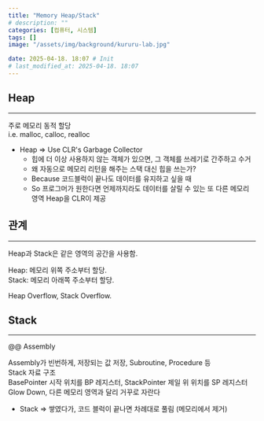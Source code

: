 ```yaml
---
title: "Memory Heap/Stack"
# description: ""
categories: [컴퓨터, 시스템]
tags: []
image: "/assets/img/background/kururu-lab.jpg"

date: 2025-04-18. 18:07 # Init
# last_modified_at: 2025-04-18. 18:07
---
```


## Heap

---

주로 메모리 동적 할당  
i.e. malloc, calloc, realloc  

- Heap => Use CLR's Garbage Collector  
  - 힙에 더 이상 사용하지 않는 객체가 있으면, 그 객체를 쓰레기로 간주하고 수거  
  - 왜 자동으로 메모리 리턴을 해주는 스택 대신 힙을 쓰는가?  
  - Because 코드블럭이 끝나도 데이터를 유지하고 싶을 때  
  - So 프로그머가 원한다면 언제까지라도 데이터를 살릴 수 있는 또 다른 메모리 영역 Heap을 CLR이 제공  

## 관계

---

Heap과 Stack은 같은 영역의 공간을 사용함.  

Heap: 메모리 위쪽 주소부터 할당.  
Stack: 메모리 아래쪽 주소부터 할당.  

Heap Overflow, Stack Overflow.  

## Stack

---

@@ Assembly  

Assembly가 빈번하게, 저장되는 값 저장, Subroutine, Procedure 등  
Stack 자료 구조  
BasePointer 시작 위치를 BP 레지스터, StackPointer 제일 위 위치를 SP 레지스터  
Glow Down, 다른 메모리 영역과 달리 거꾸로 자란다  

- Stack => 쌓였다가, 코드 블럭이 끝나면 차례대로 풀림 (메모리에서 제거)  
